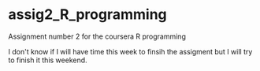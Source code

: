 assig2_R_programming
====================

Assignment number 2 for the coursera R programming

I don't know if I will have time this week to finsih the assigment but I will try to finish it this weekend.
